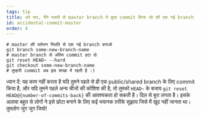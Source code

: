 ```yaml
---
tags: tip
title: अरे यार, मैंने गलती से master branch मे कुछ commit किया जो की एक नई branch पर होना चाहिए था!
id: accidental-commit-master
order: 4
---
```


```git
# master की वर्तमान स्थिति से एक नई branch बनाओ
git branch some-new-branch-name
# master branch से अंतिम commit हटा दो
git reset HEAD~ --hard
git checkout some-new-branch-name
# तुम्हारी commit अब इस शाखा में रहती है :)
```

ध्यान दें: यह काम नहीं करता है यदि तुमने पहले से ही एक public/shared branch के लिए commit किया है, और यदि तुमने पहले अन्य चीजों की कोशिश की है, तो तुमको `HEAD~` के बजाय `git reset HEAD@{number-of-commits-back}` की आवश्यकता हो सकती है। दिल से बुरा लगता है। इसके अलावा बहुत से लोगों ने इसे छोटा बनाने के लिए कई भयानक तरीके सुझाय जिसे मैं खुद नहीं जानता था। तुमलोग जुग जुग जियो!